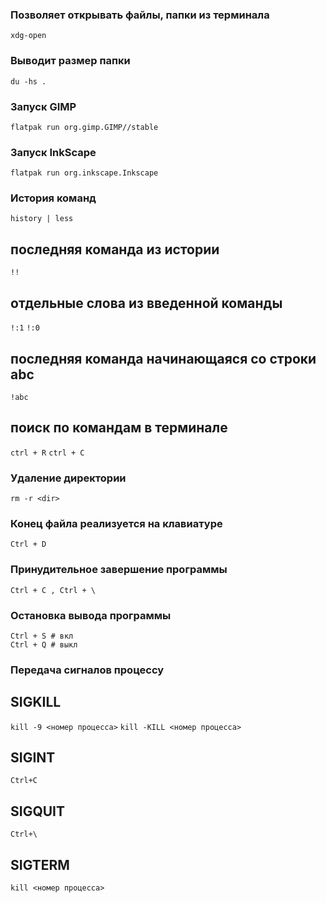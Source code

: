 ### Позволяет открывать файлы, папки из терминала
`xdg-open`
### Выводит размер папки
`du -hs .`
### Запуск GIMP
`flatpak run org.gimp.GIMP//stable`
### Запуск InkScape
`flatpak run org.inkscape.Inkscape`
### История команд
`history | less`
## последняя команда из истории 
`!!`
## отдельные слова из введенной команды 
`!:1`
`!:0`
## последняя команда начинающаяся со строки abc
`!abc`
## поиск по командам в терминале 
`ctrl + R`
`ctrl + C`
### Удаление директории 
`rm -r <dir>`
### Конец файла реализуется на клавиатуре
`Ctrl + D`
### Принудительное завершение программы 
`Ctrl + C , Ctrl + \`
### Остановка вывода программы 
```
Ctrl + S # вкл
Ctrl + Q # выкл
```
### Передача сигналов процессу
## SIGKILL
`kill -9 <номер процесса>`
`kill -KILL <номер процесса>`
## SIGINT
`Ctrl+C`
## SIGQUIT
`Ctrl+\`
## SIGTERM
`kill <номер процесса>`
